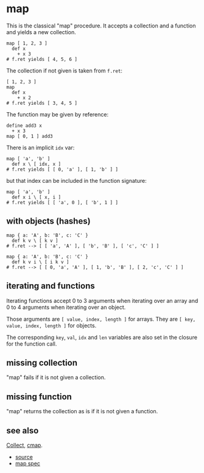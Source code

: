 
# map

This is the classical "map" procedure. It accepts a collection
and a function and yields a new collection.

```
map [ 1, 2, 3 ]
  def x
    + x 3
# f.ret yields [ 4, 5, 6 ]
```

The collection if not given is taken from `f.ret`:
```
[ 1, 2, 3 ]
map
  def x
    + x 2
# f.ret yields [ 3, 4, 5 ]
```

The function may be given by reference:
```
define add3 x
  + x 3
map [ 0, 1 ] add3
```

There is an implicit `idx` var:
```
map [ 'a', 'b' ]
  def x \ [ idx, x ]
# f.ret yields [ [ 0, 'a' ], [ 1, 'b' ] ]
```
but that index can be included in the function signature:
```
map [ 'a', 'b' ]
  def x i \ [ x, i ]
# f.ret yields [ [ 'a', 0 ], [ 'b', 1 ] ]
```

## with objects (hashes)

```
map { a: 'A', b: 'B', c: 'C' }
  def k v \ [ k v ]
# f.ret --> [ [ 'a', 'A' ], [ 'b', 'B' ], [ 'c', 'C' ] ]

map { a: 'A', b: 'B', c: 'C' }
  def k v i \ [ i k v ]
# f.ret --> [ [ 0, 'a', 'A' ], [ 1, 'b', 'B' ], [ 2, 'c', 'C' ] ]
```

## iterating and functions

Iterating functions accept 0 to 3 arguments when iterating over an
array and 0 to 4 arguments when iterating over an object.

Those arguments are `[ value, index, length ]` for arrays.
They are `[ key, value, index, length ]` for objects.

The corresponding `key`, `val`, `idx` and `len` variables are also
set in the closure for the function call.

## missing collection

"map" fails if it is not given a collection.

## missing function

"map" returns the collection as is if it is not given a function.

## see also

[Collect](collect.md), [cmap](c_map.md).


* [source](https://github.com/floraison/flor/tree/master/lib/flor/pcore/map.rb)
* [map spec](https://github.com/floraison/flor/tree/master/spec/pcore/map_spec.rb)

